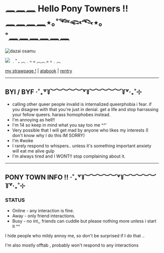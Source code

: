 # 𓈖𓈖𓈖 Hello Pony Towners !! 𓈖𓈖𓈖𓈖⋆｡˚𓆝𓆟𓆞⋆｡˚𓈖𓈖𓈖𓈖𓈖𓈖
![dazai osamu](https://i.pinimg.com/736x/77/73/da/7773da846d1b22ba424501a32849630f.jpg)

![](https://komarev.com/ghpvc/?username=yaoiangeI&color=aee4ee&style=for-the-badge) ﹒˚ ₊ ︵﹒⊹ ๑ ︵︵ ๑ ⊹﹒︵

[my strawpage !](https://forbiddenyaoi.straw.page)  |  [atabook](https://yaoiangel.atabook.org) | [rentry](https://rentry.co/mizuzai)
***
## BYI / BYF ‧˚₊꒷꒦︶︶︶︶︶꒷꒦︶︶︶︶︶꒦꒷‧₊˚⊹
- calling other queer people invalid is internalized queerphobia i fear. if you disagree with that you're just in denial. get a life and stop harrassing your fellow queers. harass homophobes instead.
- I'm annoying as hell!! 
- I'm 14 so keep in mind what you say too me ^^'
- Very possible that I will get mad by anyone who likes my interests (I don't know why I do this IM SORRY)
- I'm #woke
- I rarely respond to whispers.. unless it's something important anxiety will eat me alive gulp
- I'm always tired and I WONT!! stop complaining about it.
***
## PONY TOWN INFO !! ‧˚₊꒷꒦︶︶︶︶︶꒷꒦︶︶︶︶︶꒦꒷‧₊˚⊹
### STATUS
- Online - any interaction is fine.
- Away - only friend interactions.
- Busy - no int,, friends can cuddle but please nothing more unless i start it ^^
  
I hide people who mildy annoy me, so don't be surprised if I do that ..

I'm also mostly offtab , probably won't respond to any interactions
